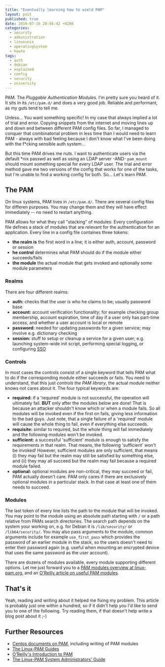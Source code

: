 ```yaml
---
title: "Eventually learning how to wield PAM"
layout: post
published: true
date: 2016-07-16 20:56:42 +0200
categories:
  - security
  - administration
  - linuxunix
  - operatingsystem
  - howto
tags:
  - auth
  - debian
  - explained
  - config
  - security
  - university
---
```


PAM. The *Pluggable Authentication Modules.* I'm pretty sure you heard of it. It sits in its `/etc/pam.d/` and does a very good job. Reliable and performant, as my guts tend to tell me.

Unless... You want something specific! In my case that always implied a lot of trial and error. Copying snippets from the internet and moving lines up and down and between different PAM config files. So far, I managed to conquer that combinatorial problem in less time than I would need to learn PAM - always with bad feeling because I don't know what I've been doing with the f*cking sensible auth system...

But this time PAM drives me nuts. I want to authenticate users via the default *nix passwd as well as using an LDAP server -AND- `pam_mount` should mount something special for every LDAP user. The trial and error method gave me two versions of the config that works for one of the tasks, but I'm unable to find a working config for both. So... Let's learn PAM.


## The PAM
On linux systems, PAM lives in `/etc/pam.d/`. There are several config files for differen purposes. You may change them and they will have effect immediately -- no need to restart anything.

PAM allows for what they call "stacking" of modules: Every configuration file defines a stack of modules that are relevant for the authentication for an application. 
Every line in a config file containes three tokens:

* **the realm is** the first word in a line; it is either auth, account, password or session
* **he control** determines what PAM should do if the module either succeeds/fails
* **the module** the actual module that gets invoked and optionally some module parameters


### Realms
There are four different realms:

* **auth:** checks that the user is who he claims to be; usually password base
* **account:** account verification functionality; for example checking group membership, account expiration, time of day if a user only has part-time access, and whether a user account is local or remote
* **password:** needed for updating passwords for a given service; may involve e.g. dictionary checking
* **session:** stuff to setup or cleanup a service for a given user; e.g. launching system-wide init script, performing special logging, or configuring [SSO](https://en.wikipedia.org/wiki/Single_sign-on)


### Controls
In most cases the controls consist of a single keyword that tells PAM what to do if the corresponding module either succeeds or fails. You need to understand, that this just *controls the PAM library*, the actual module neither knows not cares about it. The four typical keywords are:

* **required:** if a 'required' module is not successful, the operation will ultimately fail. **BUT** only after the modules below are done! That is because an attacker shouldn't know which or when a module fails. So all modules will be invoked even if the first on fails, giving less information to the bad guys. Just note, that a single failure of a 'required' module will cause the whole thing to fail, even if everything else succeeds.
* **requisite:** similar to required, but the whole thing will fail immediately and the following modules won't be invoked.
* **sufficient:** a successful 'sufficient' module is enough to satisfy the requirements in that realm. That means, the following 'sufficient' won't be invoked! However, sufficient modules are only sufficient, that means (i) they may fail but the realm may still be satisfied by something else, and (ii) they may all succeed but the realm may fail because a required module failed.
* **optional:** optional modules are non-critical, they may succeed or fail, PAM actually doesn't care. PAM only cares if there are exclusively optional modules in a particular stack. In that case at least one of them needs to succeed.


### Modules
The last token of every line lists the path to the module that will be invoked. You may point to the module using an absolute path starting with `/` or a path relative from PAMs search directories. The search path depends on the system your working on, e.g. for Debian it is `/lib/security/` or `/lib64/security/`. You may also pass arguments to the module, common arguments include for example `use_first_pass` which provides the password of an earlier module in the stack, so the users doesn't need to enter their password again (e.g. useful when mounting an encrypted device that uses the same password as the user account).

There are dozens of modules available, every module supporting different options. Let me just forward you to a [PAM modules overview at linux-pam.org.](http://www.linux-pam.org/Linux-PAM-html/sag-module-reference.html) and an [O’Reilly article on useful PAM modules](http://www.linuxdevcenter.com/pub/a/linux/2001/10/05/PamModules.html?page=1).


## That's it

Yeah, reading and writing about it helped me fixing my problem. This article is probably just one within a hundred, so if it didn't help you I'd like to send you to one of the following. Try reading them, if that doesn't help write a blog post about it ;-)

## Further Resources

* [Centos documents on PAM](https://www.centos.org/docs/5/html/Deployment_Guide-en-US/ch-pam.html), including writing of PAM modules
* [The Linux-PAM Guides](http://www.linux-pam.org/Linux-PAM-html/)
* [O’Reilly's  Introduction to PAM](http://www.linuxdevcenter.com/pub/a/linux/2001/09/27/pamintro.html)
* [The Linux-PAM System Administrators' Guide](http://uw714doc.sco.com/en/SEC_pam/pam.html#toc3)
